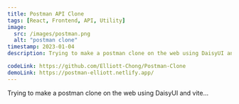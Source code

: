```yaml
---
title: Postman API Clone
tags: [React, Frontend, API, Utility]
image:
  src: /images/postman.png
  alt: "postman clone"
timestamp: 2023-01-04
description: Trying to make a postman clone on the web using DaisyUI and vite...

codeLink: https://github.com/Elliott-Chong/Postman-Clone
demoLink: https://postman-elliott.netlify.app/
---
```


Trying to make a postman clone on the web using DaisyUI and vite...
